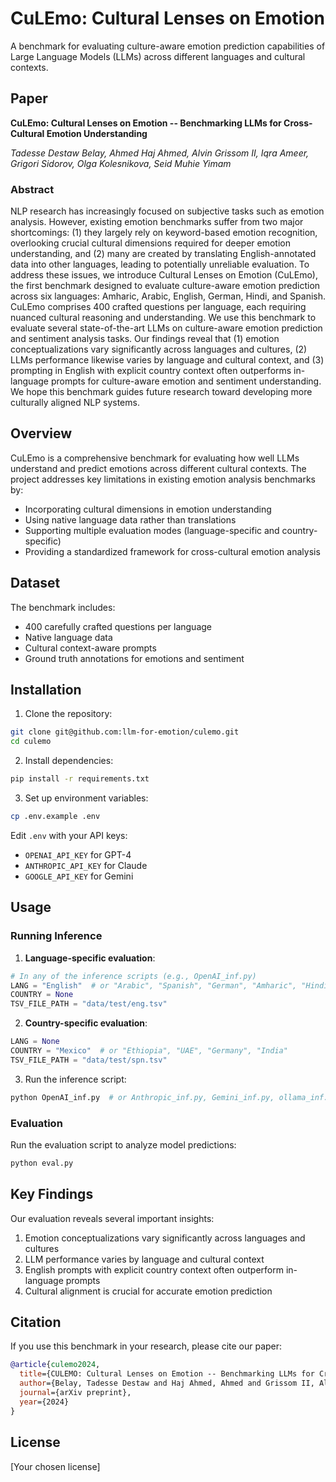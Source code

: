 # CuLEmo: Cultural Lenses on Emotion

A benchmark for evaluating culture-aware emotion prediction capabilities of Large Language Models (LLMs) across different languages and cultural contexts.

## Paper

**CuLEmo: Cultural Lenses on Emotion -- Benchmarking LLMs for Cross-Cultural Emotion Understanding**

*Tadesse Destaw Belay, Ahmed Haj Ahmed, Alvin Grissom II, Iqra Ameer, Grigori Sidorov, Olga Kolesnikova, Seid Muhie Yimam*

### Abstract

NLP research has increasingly focused on subjective tasks such as emotion analysis. However, existing emotion benchmarks suffer from two major shortcomings: (1) they largely rely on keyword-based emotion recognition, overlooking crucial cultural dimensions required for deeper emotion understanding, and (2) many are created by translating English-annotated data into other languages, leading to potentially unreliable evaluation. To address these issues, we introduce Cultural Lenses on Emotion (CuLEmo), the first benchmark designed to evaluate culture-aware emotion prediction across six languages: Amharic, Arabic, English, German, Hindi, and Spanish. CuLEmo comprises 400 crafted questions per language, each requiring nuanced cultural reasoning and understanding. We use this benchmark to evaluate several state-of-the-art LLMs on culture-aware emotion prediction and sentiment analysis tasks. Our findings reveal that (1) emotion conceptualizations vary significantly across languages and cultures, (2) LLMs performance likewise varies by language and cultural context, and (3) prompting in English with explicit country context often outperforms in-language prompts for culture-aware emotion and sentiment understanding. We hope this benchmark guides future research toward developing more culturally aligned NLP systems.

## Overview

CuLEmo is a comprehensive benchmark for evaluating how well LLMs understand and predict emotions across different cultural contexts. The project addresses key limitations in existing emotion analysis benchmarks by:

- Incorporating cultural dimensions in emotion understanding
- Using native language data rather than translations
- Supporting multiple evaluation modes (language-specific and country-specific)
- Providing a standardized framework for cross-cultural emotion analysis

## Dataset

The benchmark includes:
- 400 carefully crafted questions per language
- Native language data 
- Cultural context-aware prompts
- Ground truth annotations for emotions and sentiment

## Installation

1. Clone the repository:
```bash
git clone git@github.com:llm-for-emotion/culemo.git
cd culemo
```

2. Install dependencies:
```bash
pip install -r requirements.txt
```

3. Set up environment variables:
```bash
cp .env.example .env
```
Edit `.env` with your API keys:
- `OPENAI_API_KEY` for GPT-4
- `ANTHROPIC_API_KEY` for Claude
- `GOOGLE_API_KEY` for Gemini

## Usage

### Running Inference

1. **Language-specific evaluation**:
```python
# In any of the inference scripts (e.g., OpenAI_inf.py)
LANG = "English"  # or "Arabic", "Spanish", "German", "Amharic", "Hindi"
COUNTRY = None
TSV_FILE_PATH = "data/test/eng.tsv"
```

2. **Country-specific evaluation**:
```python
LANG = None
COUNTRY = "Mexico"  # or "Ethiopia", "UAE", "Germany", "India"
TSV_FILE_PATH = "data/test/spn.tsv"
```

3. Run the inference script:
```bash
python OpenAI_inf.py  # or Anthropic_inf.py, Gemini_inf.py, ollama_inf.py
```

### Evaluation

Run the evaluation script to analyze model predictions:
```bash
python eval.py
```

## Key Findings

Our evaluation reveals several important insights:

1. Emotion conceptualizations vary significantly across languages and cultures
2. LLM performance varies by language and cultural context
3. English prompts with explicit country context often outperform in-language prompts
4. Cultural alignment is crucial for accurate emotion prediction

## Citation

If you use this benchmark in your research, please cite our paper:

```bibtex
@article{culemo2024,
  title={CULEMO: Cultural Lenses on Emotion -- Benchmarking LLMs for Cross-Cultural Emotion Understanding},
  author={Belay, Tadesse Destaw and Haj Ahmed, Ahmed and Grissom II, Alvin and Ameer, Iqra and Sidorov, Grigori and Kolesnikova, Olga and Yimam, Seid Muhie},
  journal={arXiv preprint},
  year={2024}
}
```

## License

[Your chosen license]

